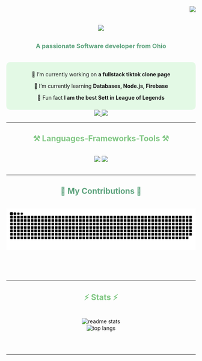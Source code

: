 <img align="right" src="https://visitor-badge.laobi.icu/badge?page_id=MarkBedolla.MarkBedolla" />

<h1 align="center">
    <img src="https://readme-typing-svg.herokuapp.com/?font=Righteous&size=35&center=true&vCenter=true&width=500&height=70&duration=4000&color=5DA37D&lines=Hi+There!+%F0%9F%91%8B;+I'm+Mark+Bedolla!;" />
</h1>

<h3 align="center" style="color:#5DA37D;">A passionate Software developer from Ohio </h3>

<br/>

<div align="center" style="background:#E3F9E5; padding: 10px; border-radius: 10px;">
 
 🌸 I’m currently working on **a fullstack tiktok clone page**
 
 🌱 I’m currently learning **Databases, Node.js, Firebase**

🌿 Fun fact **I am the best Sett in League of Legends**

 </div>
 
<div align="center"> 
  <a href="mailto:Markbedolla37@gmail.com">
    <img src="https://img.shields.io/badge/Gmail-81C784?style=for-the-badge&logo=gmail&logoColor=white" />
  </a>
  <a href="www.linkedin.com/in/markbedolla">
    <img src="https://img.shields.io/badge/LinkedIn-64B5F6?style=for-the-badge&logo=linkedin&logoColor=white" target="_blank" />
  </a>
</div>

 <hr/>
 
<h2 align="center" style="color:#81C784;">⚒️ Languages-Frameworks-Tools ⚒️</h2>
<br/>
<div align="center">
    <img src="https://skillicons.dev/icons?i=react,html,css,vscode,github,tailwind" />
    <img src="https://skillicons.dev/icons?i=nodejs,python,javascript,typescript,express,c,java,mysql" /><br>
</div>

<br/>
<hr/>

<div align="center">
  <h2 style="color:#5DA37D;">🌷 My Contributions 🌷</h2>
  <br>
  <img alt="snake eating my contributions" src="https://raw.githubusercontent.com/salesp07/salesp07/output/github-contribution-grid-snake.svg" />
  
  <br/><br/><br/>
</div>

<hr/>

<h2 align="center" style="color:#81C784;">⚡ Stats ⚡</h2>
<br>
<div align=center>
  <img width=390 src="https://github-readme-stats.vercel.app/api?username=MarkBedolla&theme=radical&show_icons=true&hide_border=true&count_private=true" alt="readme stats" />
  <br/>
  <img width=325 align="center" src="https://github-readme-stats.vercel.app/api/top-langs/?username=MarkBedolla&theme=radical&show_icons=true&hide_border=true&layout=compact" alt="top langs" />
</div>

<br/><br/>

<hr/>

<br/>
